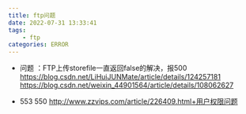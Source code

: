 ```yaml
---
title: ftp问题
date: 2022-07-31 13:33:41
tags:
    - ftp
categories: ERROR
---
```



+ 问题 ：FTP上传storefile一直返回false的解决，报500
https://blog.csdn.net/LiHuiJUNMate/article/details/124257181
https://blog.csdn.net/weixin_44901564/article/details/108062627

+ 553 550
http://www.zzvips.com/article/226409.html+用户权限问题